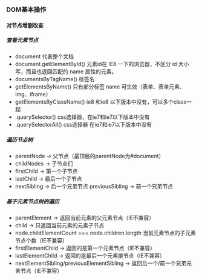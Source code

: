 ### DOM基本操作
#### 对节点增删改查
##### 查看元素节点
* document 代表整个文档
* document.getElementById() 元素id在 IE8 一下的浏览器，不区分 id 大小写，而且也返回匹配的 name 属性的元素。
* documentsByTagName() 标签名
* getElementsByName() 只有部分标签 name 可生效（表单、表单元素、img、iframe）
* getElementsByClassName() ie8 和ie8 以下版本中没有，可以多个class一起
* .querySelector() css选择器，在ie7和ie7以下版本中没有
* .querySelectorAll() css选择器 在ie7和ie7以下版本中没有
##### 遍历节点树
+ parentNode -> 父节点（最顶层的parentNode为#document）
+ childNodes -> 子节点们
+ firstChild -> 第一个子节点
+ lastChild  -> 最后一个子节点
+ nextSibling -> 后一个兄弟节点 previousSibling -> 前一个兄弟节点
##### 基于元素节点树的遍历
- parentElement  -> 返回当前元素的父元素节点（IE不兼容）
- child  ->   只返回当前元素的元素子节点
- node.childElementCount === node.children.length 当前元素节点的子元素节点个数（IE不兼容）
- firstElementChild  -> 返回的是第一个元素节点（IE不兼容）
- lastElementChild  -> 返回的是最后一个元素接节点（IE不兼容）
- nextElementSibling/previousElementSibling  -> 返回后一个/前一个兄弟元素节点（IE不兼容）
